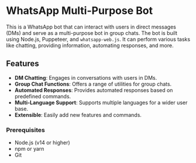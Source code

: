 # WhatsApp Multi-Purpose Bot

This is a WhatsApp bot that can interact with users in direct messages (DMs) and serve as a multi-purpose bot in group chats. The bot is built using Node.js, Puppeteer, and `whatsapp-web.js`. It can perform various tasks like chatting, providing information, automating responses, and more.

## Features

- **DM Chatting**: Engages in conversations with users in DMs.
- **Group Chat Functions**: Offers a range of utilities for group chats.
- **Automated Responses**: Provides automated responses based on predefined commands.
- **Multi-Language Support**: Supports multiple languages for a wider user base.
- **Extensible**: Easily add new features and commands.

### Prerequisites

- Node.js (v14 or higher)
- npm or yarn
- Git
